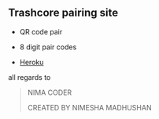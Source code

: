  ## Trashcore pairing site
 * QR code pair
 * 8 digit pair codes


* [Heroku](  https://heroku.com/deploy?template=https://github.com/nimesha206/NIMA-V5-new-pair)
 
 all regards to
 > NIMA CODER
>
>
> 
 > CREATED BY NIMESHA MADHUSHAN
